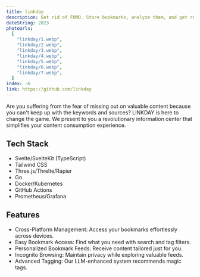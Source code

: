 ```yaml
---
title: linkday
description: Get rid of FOMO. Store bookmarks, analyze them, and get recommendations.
dateString: 2023
photoUrls:
  [
    "linkday/1.webp",
    "linkday/2.webp",
    "linkday/3.webp",
    "linkday/4.webp",
    "linkday/5.webp",
    "linkday/6.webp",
    "linkday/7.webp",
  ]
index: -6
link: https://github.com/linkday
---
```


Are you suffering from the fear of missing out on valuable content because you can't keep up with the keywords and sources? LINKDAY is here to change the game. We present to you a revolutionary information center that simplifies your content consumption experience.

## Tech Stack

- Svelte/SvelteKit (TypeScript)
- Tailwind CSS
- Three.js/Threlte/Rapier
- Go
- Docker/Kubernetes
- GitHub Actions
- Prometheus/Grafana

## Features

- Cross-Platform Management: Access your bookmarks effortlessly across devices.
- Easy Bookmark Access: Find what you need with search and tag filters.
- Personalized Bookmark Feeds: Receive content tailored just for you.
- Incognito Browsing: Maintain privacy while exploring valuable feeds.
- Advanced Tagging: Our LLM-enhanced system recommends magic tags.
